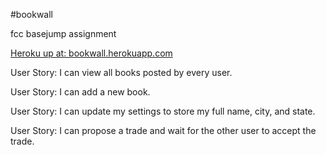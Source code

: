 #bookwall

fcc basejump assignment

[Heroku up at: bookwall.herokuapp.com](http://bookwall.herokuapp.com)

User Story: I can view all books posted by every user.

User Story: I can add a new book.

User Story: I can update my settings to store my full name, city, and state.

User Story: I can propose a trade and wait for the other user to accept the trade.